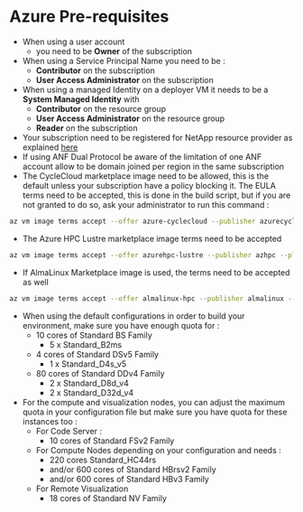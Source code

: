 # Azure Pre-requisites

- When using a user account 
  - you need to be **Owner** of the subscription
- When using a Service Principal Name you need to be :
  - **Contributor** on the subscription
  - **User Access Administrator** on the subscription
- When using a managed Identity on a deployer VM it needs to be a **System Managed Identity** with 
  - **Contributor** on the resource group
  - **User Access Administrator** on the resource group
  - **Reader** on the subscription
- Your subscription need to be registered for NetApp resource provider as explained [here](https://docs.microsoft.com/en-us/azure/azure-netapp-files/azure-netapp-files-register#waitlist)
- If using ANF Dual Protocol be aware of the limitation of one ANF account allow to be domain joined per region in the same subscription
- The CycleCloud marketplace image need to be allowed, this is the default unless your subscription have a policy blocking it. The EULA terms need to be accepted, this is done in the build script, but if you are not granted to do so, ask your administrator to run this command :
```bash
az vm image terms accept --offer azure-cyclecloud --publisher azurecyclecloud --plan cyclecloud8
```
- The Azure HPC Lustre marketplace image terms need to be accepted
```bash
az vm image terms accept --offer azurehpc-lustre --publisher azhpc --plan azurehpc-lustre-2_12
```
- If AlmaLinux Marketplace image is used, the terms need to be accepted as well
```bash
az vm image terms accept --offer almalinux-hpc --publisher almalinux --plan 8_5-hpc-gen2
```

- When using the default configurations in order to build your environment, make sure you have enough quota for :
  - 10 cores of Standard BS Family
    - 5 x Standard_B2ms
  - 4 cores of Standard DSv5 Family
    - 1 x Standard_D4s_v5
  - 80 cores of Standard DDv4 Family
    - 2 x Standard_D8d_v4
    - 2 x Standard_D32d_v4
- For the compute and visualization nodes, you can adjust the maximum quota in your configuration file but make sure you have quota for these instances too :
  - For Code Server :
    - 10 cores of Standard FSv2 Family
  - For Compute Nodes depending on your configuration and needs :
    - 220 cores Standard_HC44rs
    - and/or 600 cores of Standard HBrsv2 Family
    - and/or 600 cores of Standard HBv3 Family
  - For Remote Visualization
    - 18 cores of Standard NV Family

